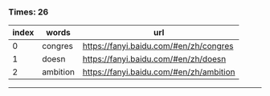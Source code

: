 ### Times: 26
| index | words | url |
| ------------ | ------------ | ------------ |
| 0| congres | https://fanyi.baidu.com/#en/zh/congres |
| 1| doesn | https://fanyi.baidu.com/#en/zh/doesn |
| 2| ambition | https://fanyi.baidu.com/#en/zh/ambition |




------------
